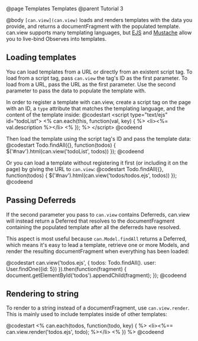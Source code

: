 @page Templates Templates
@parent Tutorial 3

@body
`[can.view](can.view)` loads and renders templates with the data you provide, and
returns a documentFragment with the populated template. can.view supports many
templating languages, but [EJS](can.EJS) and [Mustache](can.Mustache) allow you
to live-bind Observes into templates.

## Loading templates

You can load templates from a URL or directly from an existent script tag. To
load from a script tag, pass `can.view` the tag's ID as the first parameter. To
load from a URL, pass the URL as the first parameter. Use the second parameter to
pass the data to populate the template with.

In order to register a template with can.view, create a script tag on the page
with an ID, a `type` attribute that matches the templating language, and the
content of the template inside:
@codestart
&lt;script type="text/ejs" id="todoList">
<% can.each(this, function(val, key) { %>
	&lt;li><%= val.description %>&lt;/li>
<% }); %>
&lt;/script>
@codeend

Then load the template using the script tag's ID and pass the template data:
@codestart
Todo.findAll({}, function(todos) {
	$('#nav').html(can.view('todoList', todos))
});
@codeend

Or you can load a template without registering it first (or including it on the
page) by giving the URL to `can.view`:
@codestart
Todo.findAll({}, function(todos) {
	$('#nav').html(can.view('todos/todos.ejs', todos))
});
@codeend

## Passing Deferreds

If the second parameter you pass to `can.view` contains Deferreds, can.view will
instead return a Deferred that resolves to the documentFragment containing the
populated template after all the deferreds have resolved.

This aspect is most useful because `can.Model.findAll` returns a Deferred, which
means it's easy to lead a template, retrieve one or more Models, and render the
resulting documentFragment when everything has been loaded:

@codestart
can.view('todos.ejs', {
	todos: Todo.findAll().
	user: User.findOne({id: 5})
}).then(function(fragment) {
	document.getElementById('todos').appendChild(fragment);
});
@codeend

## Rendering to string

To render to a string instead of a documentFragment, use `can.view.render`. This
is mainly used to include templates inside of other templates:

@codestart
<% can.each(todos, function(todo, key) { %>
	&lt;li><%== can.view.render('todos.ejs', todo); %>&lt;/li>
<% }) %>
@codeend
